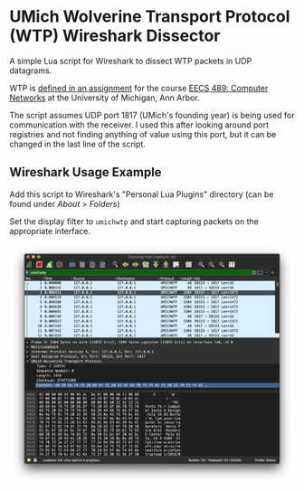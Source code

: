 # UMich Wolverine Transport Protocol (WTP) Wireshark Dissector

A simple Lua script for Wireshark to dissect WTP packets in 
UDP datagrams.

WTP is [defined in an assignment](https://github.com/mosharaf/eecs489/tree/f21/Assignments/Assignment-3)
for the course [EECS 489: Computer Networks](https://github.com/mosharaf/eecs489) 
at the University of Michigan, Ann Arbor.

The script assumes UDP port 1817 (UMich's founding year) is being 
used for communication with the receiver. I used this after 
looking  around port registries and not finding anything of value
using this port, but it can be changed in the last line of the 
script.

## Wireshark Usage Example

Add this script to Wireshark's "Personal Lua Plugins" directory
(can be found under _About > Folders_)

Set the display filter to `umichwtp` and start capturing packets
on the appropriate interface.

![](wireshark_example.png)
